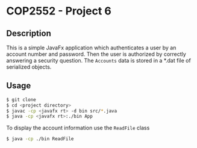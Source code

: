 # COP2552 - Project 6

## Description
This is a simple JavaFx application which authenticates a user by an account number and password. Then the user is authorized by correctly answering 
a security question. The `Accounts` data is stored in a *.dat file of serialized objects. 
## Usage 

```bash
$ git clone
$ cd <project directory>
$ javac -cp <javafx rt> -d bin src/*.java
$ java -cp <javafx rt>:./bin App
```
To display the account information use the `ReadFile` class

```bash
$ java -cp ./bin ReadFile
``` 
